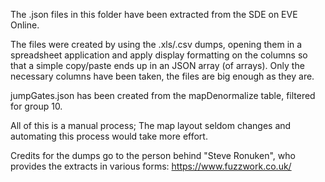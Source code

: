 The .json files in this folder have been extracted from the SDE on EVE Online.

The files were created by using the .xls/.csv dumps, opening them in a spreadsheet application and apply display formatting on the columns so that a simple copy/paste ends up in an JSON array (of arrays).
Only the necessary columns have been taken, the files are big enough as they are.

jumpGates.json has been created from the mapDenormalize table, filtered for group 10.

All of this is a manual process; The map layout seldom changes and automating this process would take more effort.

Credits for the dumps go to the person behind "Steve Ronuken", who provides the extracts in various forms:
https://www.fuzzwork.co.uk/
